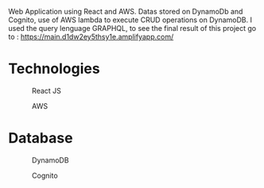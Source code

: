 Web Application using React and AWS. 
Datas stored on DynamoDb and Cognito, use of AWS lambda to execute CRUD operations on DynamoDB. 
I used the query lenguage GRAPHQL, to see the final result of this project go to : https://main.d1dw2ey5thsy1e.amplifyapp.com/

<h1>Technologies</h1>
<ol>
  <ul>React JS</ul>  
  <ul>AWS</ul>
</ol>
<h1>Database</h1>
<ol>
  <ul>DynamoDB</ul>
  <ul>Cognito</ul>
<ol>
